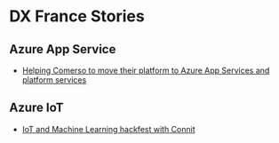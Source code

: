 # DX France Stories

## Azure App Service

- [Helping Comerso to move their platform to Azure App Services and platform services](_posts/comerso-azure-app-service.md)

## Azure IoT

- [IoT and Machine Learning hackfest with Connit](_posts/connit-iot.md)